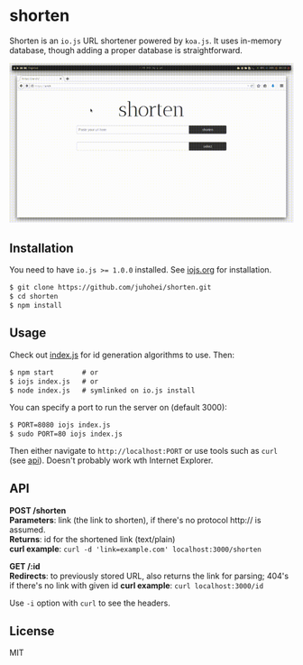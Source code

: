 shorten
===

Shorten is an `io.js` URL shortener powered by `koa.js`. It uses in-memory database, though adding a proper database is straightforward.

![example gif](shorten.gif)


Installation
---

You need to have `io.js >= 1.0.0` installed. See [iojs.org](https://iojs.org) for installation.

```shell
$ git clone https://github.com/juhohei/shorten.git
$ cd shorten
$ npm install
```



Usage 
---

Check out [index.js](index.js#L13-24) for id generation algorithms to use. Then:

```shell
$ npm start       # or
$ iojs index.js   # or
$ node index.js   # symlinked on io.js install
```

You can specify a port to run the server on (default 3000):

```shell
$ PORT=8080 iojs index.js
$ sudo PORT=80 iojs index.js
```

Then either navigate to `http://localhost:PORT` or use tools such as `curl` (see [api](#api)). Doesn't probably work wth Internet Explorer.



API
---

**POST /shorten**  
**Parameters**: link (the link to shorten), if there's no protocol http:// is assumed.  
**Returns**: id for the shortened link (text/plain)  
**curl example**: `curl -d 'link=example.com' localhost:3000/shorten`


**GET /:id**  
**Redirects**: to previously stored URL, also returns the link for parsing; 404's if there's no link with given id
**curl example**: `curl localhost:3000/id`

Use `-i` option with `curl` to see the headers.



License
---

MIT

